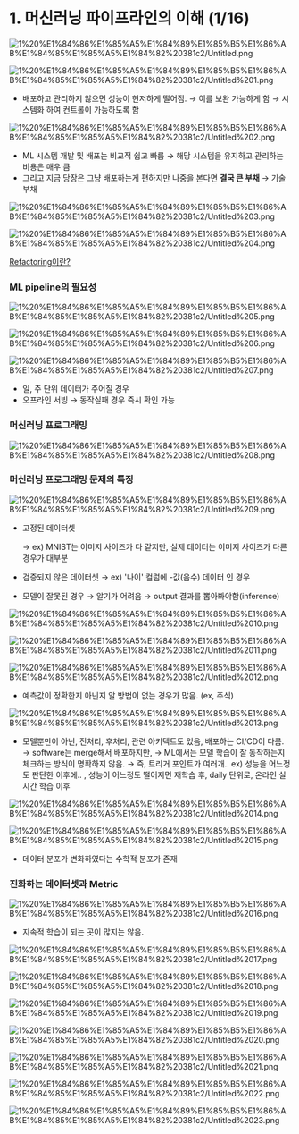 # 1. 머신러닝 파이프라인의 이해 (1/16)

![1%20%E1%84%86%E1%85%A5%E1%84%89%E1%85%B5%E1%86%AB%E1%84%85%E1%85%A5%E1%84%82%20381c2/Untitled.png](1%20%E1%84%86%E1%85%A5%E1%84%89%E1%85%B5%E1%86%AB%E1%84%85%E1%85%A5%E1%84%82%20381c2/Untitled.png)

![1%20%E1%84%86%E1%85%A5%E1%84%89%E1%85%B5%E1%86%AB%E1%84%85%E1%85%A5%E1%84%82%20381c2/Untitled%201.png](1%20%E1%84%86%E1%85%A5%E1%84%89%E1%85%B5%E1%86%AB%E1%84%85%E1%85%A5%E1%84%82%20381c2/Untitled%201.png)

- 배포하고 관리하지 않으면 성능이 현저하게 떨어짐.
→ 이를 보완 가능하게 함
→ 시스템화 하여 컨트롤이 가능하도록 함

![1%20%E1%84%86%E1%85%A5%E1%84%89%E1%85%B5%E1%86%AB%E1%84%85%E1%85%A5%E1%84%82%20381c2/Untitled%202.png](1%20%E1%84%86%E1%85%A5%E1%84%89%E1%85%B5%E1%86%AB%E1%84%85%E1%85%A5%E1%84%82%20381c2/Untitled%202.png)

- ML 시스템 개발 및 배포는 비교적 쉽고 빠름
→ 해당 시스템을 유지하고 관리하는 비용은 매우 큼
- 그리고 지금 당장은 그냥 배포하는게 편하지만 나중을 본다면 **결국 큰 부채**
→ 기술 부채

![1%20%E1%84%86%E1%85%A5%E1%84%89%E1%85%B5%E1%86%AB%E1%84%85%E1%85%A5%E1%84%82%20381c2/Untitled%203.png](1%20%E1%84%86%E1%85%A5%E1%84%89%E1%85%B5%E1%86%AB%E1%84%85%E1%85%A5%E1%84%82%20381c2/Untitled%203.png)

![1%20%E1%84%86%E1%85%A5%E1%84%89%E1%85%B5%E1%86%AB%E1%84%85%E1%85%A5%E1%84%82%20381c2/Untitled%204.png](1%20%E1%84%86%E1%85%A5%E1%84%89%E1%85%B5%E1%86%AB%E1%84%85%E1%85%A5%E1%84%82%20381c2/Untitled%204.png)

[Refactoring이란?](https://nesoy.github.io/articles/2018-05/Refactoring)

### ML pipeline의 필요성

![1%20%E1%84%86%E1%85%A5%E1%84%89%E1%85%B5%E1%86%AB%E1%84%85%E1%85%A5%E1%84%82%20381c2/Untitled%205.png](1%20%E1%84%86%E1%85%A5%E1%84%89%E1%85%B5%E1%86%AB%E1%84%85%E1%85%A5%E1%84%82%20381c2/Untitled%205.png)

![1%20%E1%84%86%E1%85%A5%E1%84%89%E1%85%B5%E1%86%AB%E1%84%85%E1%85%A5%E1%84%82%20381c2/Untitled%206.png](1%20%E1%84%86%E1%85%A5%E1%84%89%E1%85%B5%E1%86%AB%E1%84%85%E1%85%A5%E1%84%82%20381c2/Untitled%206.png)

![1%20%E1%84%86%E1%85%A5%E1%84%89%E1%85%B5%E1%86%AB%E1%84%85%E1%85%A5%E1%84%82%20381c2/Untitled%207.png](1%20%E1%84%86%E1%85%A5%E1%84%89%E1%85%B5%E1%86%AB%E1%84%85%E1%85%A5%E1%84%82%20381c2/Untitled%207.png)

- 일, 주 단위 데이터가 주어질 경우
- 오프라인 서빙 → 동작실패 경우 즉시 확인 가능

### 머신러닝 프로그래밍

![1%20%E1%84%86%E1%85%A5%E1%84%89%E1%85%B5%E1%86%AB%E1%84%85%E1%85%A5%E1%84%82%20381c2/Untitled%208.png](1%20%E1%84%86%E1%85%A5%E1%84%89%E1%85%B5%E1%86%AB%E1%84%85%E1%85%A5%E1%84%82%20381c2/Untitled%208.png)

### 머신러닝 프로그래밍 문제의 특징

![1%20%E1%84%86%E1%85%A5%E1%84%89%E1%85%B5%E1%86%AB%E1%84%85%E1%85%A5%E1%84%82%20381c2/Untitled%209.png](1%20%E1%84%86%E1%85%A5%E1%84%89%E1%85%B5%E1%86%AB%E1%84%85%E1%85%A5%E1%84%82%20381c2/Untitled%209.png)

- 고정된 데이터셋
    
    → ex) MNIST는 이미지 사이즈가 다 같지만, 실제 데이터는 이미지 사이즈가 다른 경우가 대부분
    
- 검증되지 않은 데이터셋
→ ex) '나이' 컬럼에 -값(음수) 데이터 인 경우
- 모델이 잘못된 경우
→ 알기가 어려움 → output 결과를 뽑아봐야함(inference)

![1%20%E1%84%86%E1%85%A5%E1%84%89%E1%85%B5%E1%86%AB%E1%84%85%E1%85%A5%E1%84%82%20381c2/Untitled%2010.png](1%20%E1%84%86%E1%85%A5%E1%84%89%E1%85%B5%E1%86%AB%E1%84%85%E1%85%A5%E1%84%82%20381c2/Untitled%2010.png)

![1%20%E1%84%86%E1%85%A5%E1%84%89%E1%85%B5%E1%86%AB%E1%84%85%E1%85%A5%E1%84%82%20381c2/Untitled%2011.png](1%20%E1%84%86%E1%85%A5%E1%84%89%E1%85%B5%E1%86%AB%E1%84%85%E1%85%A5%E1%84%82%20381c2/Untitled%2011.png)

![1%20%E1%84%86%E1%85%A5%E1%84%89%E1%85%B5%E1%86%AB%E1%84%85%E1%85%A5%E1%84%82%20381c2/Untitled%2012.png](1%20%E1%84%86%E1%85%A5%E1%84%89%E1%85%B5%E1%86%AB%E1%84%85%E1%85%A5%E1%84%82%20381c2/Untitled%2012.png)

- 예측값이 정확한지 아닌지 알 방법이 없는 경우가 많음. (ex, 주식)

![1%20%E1%84%86%E1%85%A5%E1%84%89%E1%85%B5%E1%86%AB%E1%84%85%E1%85%A5%E1%84%82%20381c2/Untitled%2013.png](1%20%E1%84%86%E1%85%A5%E1%84%89%E1%85%B5%E1%86%AB%E1%84%85%E1%85%A5%E1%84%82%20381c2/Untitled%2013.png)

- 모델뿐만이 아닌, 전처리, 후처리, 관련 아키텍트도 있음, 배포하는 CI/CD이 다름.
→ software는 merge해서 배포하지만,
→ ML에서는 모델 학습이 잘 동작하는지 체크하는 방식이 명확하지 않음.
→ 즉, 트리거 포인트가 여러개..
ex) 성능을 어느정도 판단한 이후에.. , 성능이 어느정도 떨어지면 재학습 후, daily 단위로, 온라인 실시간 학습 이후

![1%20%E1%84%86%E1%85%A5%E1%84%89%E1%85%B5%E1%86%AB%E1%84%85%E1%85%A5%E1%84%82%20381c2/Untitled%2014.png](1%20%E1%84%86%E1%85%A5%E1%84%89%E1%85%B5%E1%86%AB%E1%84%85%E1%85%A5%E1%84%82%20381c2/Untitled%2014.png)

![1%20%E1%84%86%E1%85%A5%E1%84%89%E1%85%B5%E1%86%AB%E1%84%85%E1%85%A5%E1%84%82%20381c2/Untitled%2015.png](1%20%E1%84%86%E1%85%A5%E1%84%89%E1%85%B5%E1%86%AB%E1%84%85%E1%85%A5%E1%84%82%20381c2/Untitled%2015.png)

- 데이터 분포가 변화하였다는 수학적 분포가 존재

### 진화하는 데이터셋과 Metric

![1%20%E1%84%86%E1%85%A5%E1%84%89%E1%85%B5%E1%86%AB%E1%84%85%E1%85%A5%E1%84%82%20381c2/Untitled%2016.png](1%20%E1%84%86%E1%85%A5%E1%84%89%E1%85%B5%E1%86%AB%E1%84%85%E1%85%A5%E1%84%82%20381c2/Untitled%2016.png)

- 지속적 학습이 되는 곳이 많지는 않음.

![1%20%E1%84%86%E1%85%A5%E1%84%89%E1%85%B5%E1%86%AB%E1%84%85%E1%85%A5%E1%84%82%20381c2/Untitled%2017.png](1%20%E1%84%86%E1%85%A5%E1%84%89%E1%85%B5%E1%86%AB%E1%84%85%E1%85%A5%E1%84%82%20381c2/Untitled%2017.png)

![1%20%E1%84%86%E1%85%A5%E1%84%89%E1%85%B5%E1%86%AB%E1%84%85%E1%85%A5%E1%84%82%20381c2/Untitled%2018.png](1%20%E1%84%86%E1%85%A5%E1%84%89%E1%85%B5%E1%86%AB%E1%84%85%E1%85%A5%E1%84%82%20381c2/Untitled%2018.png)

![1%20%E1%84%86%E1%85%A5%E1%84%89%E1%85%B5%E1%86%AB%E1%84%85%E1%85%A5%E1%84%82%20381c2/Untitled%2019.png](1%20%E1%84%86%E1%85%A5%E1%84%89%E1%85%B5%E1%86%AB%E1%84%85%E1%85%A5%E1%84%82%20381c2/Untitled%2019.png)

![1%20%E1%84%86%E1%85%A5%E1%84%89%E1%85%B5%E1%86%AB%E1%84%85%E1%85%A5%E1%84%82%20381c2/Untitled%2020.png](1%20%E1%84%86%E1%85%A5%E1%84%89%E1%85%B5%E1%86%AB%E1%84%85%E1%85%A5%E1%84%82%20381c2/Untitled%2020.png)

![1%20%E1%84%86%E1%85%A5%E1%84%89%E1%85%B5%E1%86%AB%E1%84%85%E1%85%A5%E1%84%82%20381c2/Untitled%2021.png](1%20%E1%84%86%E1%85%A5%E1%84%89%E1%85%B5%E1%86%AB%E1%84%85%E1%85%A5%E1%84%82%20381c2/Untitled%2021.png)

![1%20%E1%84%86%E1%85%A5%E1%84%89%E1%85%B5%E1%86%AB%E1%84%85%E1%85%A5%E1%84%82%20381c2/Untitled%2022.png](1%20%E1%84%86%E1%85%A5%E1%84%89%E1%85%B5%E1%86%AB%E1%84%85%E1%85%A5%E1%84%82%20381c2/Untitled%2022.png)

![1%20%E1%84%86%E1%85%A5%E1%84%89%E1%85%B5%E1%86%AB%E1%84%85%E1%85%A5%E1%84%82%20381c2/Untitled%2023.png](1%20%E1%84%86%E1%85%A5%E1%84%89%E1%85%B5%E1%86%AB%E1%84%85%E1%85%A5%E1%84%82%20381c2/Untitled%2023.png)